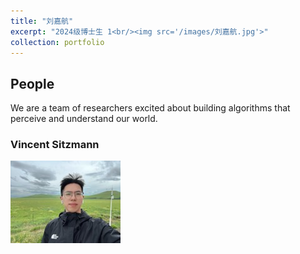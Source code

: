 ```yaml
---
title: "刘嘉航"
excerpt: "2024级博士生 1<br/><img src='/images/刘嘉航.jpg'>"
collection: portfolio
---
```


## People

We are a team of researchers excited about building algorithms that perceive and understand our world.

### Vincent Sitzmann
![Vincent Sitzmann](/images/刘嘉航.jpg)
